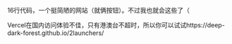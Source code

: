 16行代码，一个挺简陋的网站（就俩按钮）。不过我也就会这些了（

Vercel在国内访问体验不佳，只有港澳台不超时，所以你可以试试https://deep-dark-forest.github.io/2launchers/

